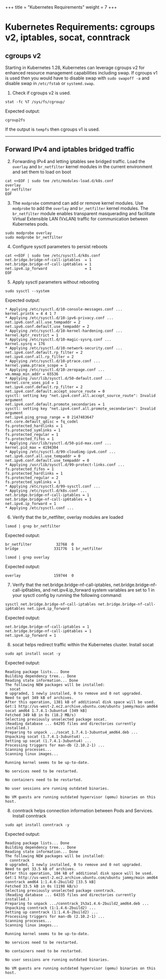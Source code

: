 +++
title = "Kubernetes Requirements"
weight = 7
+++

# Kubernetes Requirements: cgroups v2, iptables, socat, conntrack

## cgroups v2

Starting in Kubernetes 1.28, Kubernetes can leverage cgroups v2 for enhanced resource management capabilities including swap.
If cgroups v1 is used then you would have to disable swap with `sudo swapoff -a` and disable swap in `/etc/fstab` or `systemd.swap`.


1. Check if cgroups v2 is used.
   
```ctr:kubernetes
stat -fc %T /sys/fs/cgroup/
```

Expected output:

```
cgroup2fs
```

If the output is `tempfs` then cgroups v1 is used.

---

## Forward IPv4 and iptables bridged traffic

2. Forwarding IPv4 and letting iptables see bridged traffic.
Load the `overlay` and `br_netfilter` kernel modules in the current environment and set them to load on boot

```ctr:kubernetes
cat <<EOF | sudo tee /etc/modules-load.d/k8s.conf
overlay
br_netfilter
EOF
```

3. The `modprobe` command can add or remove kernel modules. Use `modprobe` to add the `overlay` and `br_netfilter` kernel modules.
The `br_netfilter` module enables transparent masquerading and facilitate Virtual Extensible LAN (VxLAN) traffic for communication between Kubernetes pods.

```ctr:kubernetes
sudo modprobe overlay
sudo modprobe br_netfilter
```

4. Configure sysctl parameters to persist reboots

```ctr:kuberentes
cat <<EOF | sudo tee /etc/sysctl.d/k8s.conf
net.bridge.bridge-nf-call-iptables  = 1
net.bridge.bridge-nf-call-ip6tables = 1
net.ipv4.ip_forward                 = 1
EOF
```

5. Apply sysctl parameters without rebooting

```ctr:kubernetes
sudo sysctl --system
```

Expected output:
```shell
* Applying /etc/sysctl.d/10-console-messages.conf ...
kernel.printk = 4 4 1 7
* Applying /etc/sysctl.d/10-ipv6-privacy.conf ...
net.ipv6.conf.all.use_tempaddr = 2
net.ipv6.conf.default.use_tempaddr = 2
* Applying /etc/sysctl.d/10-kernel-hardening.conf ...
kernel.kptr_restrict = 1
* Applying /etc/sysctl.d/10-magic-sysrq.conf ...
kernel.sysrq = 176
* Applying /etc/sysctl.d/10-network-security.conf ...
net.ipv4.conf.default.rp_filter = 2
net.ipv4.conf.all.rp_filter = 2
* Applying /etc/sysctl.d/10-ptrace.conf ...
kernel.yama.ptrace_scope = 1
* Applying /etc/sysctl.d/10-zeropage.conf ...
vm.mmap_min_addr = 65536
* Applying /usr/lib/sysctl.d/50-default.conf ...
kernel.core_uses_pid = 1
net.ipv4.conf.default.rp_filter = 2
net.ipv4.conf.default.accept_source_route = 0
sysctl: setting key "net.ipv4.conf.all.accept_source_route": Invalid argument
net.ipv4.conf.default.promote_secondaries = 1
sysctl: setting key "net.ipv4.conf.all.promote_secondaries": Invalid argument
net.ipv4.ping_group_range = 0 2147483647
net.core.default_qdisc = fq_codel
fs.protected_hardlinks = 1
fs.protected_symlinks = 1
fs.protected_regular = 1
fs.protected_fifos = 1
* Applying /usr/lib/sysctl.d/50-pid-max.conf ...
kernel.pid_max = 4194304
* Applying /etc/sysctl.d/99-cloudimg-ipv6.conf ...
net.ipv6.conf.all.use_tempaddr = 0
net.ipv6.conf.default.use_tempaddr = 0
* Applying /usr/lib/sysctl.d/99-protect-links.conf ...
fs.protected_fifos = 1
fs.protected_hardlinks = 1
fs.protected_regular = 2
fs.protected_symlinks = 1
* Applying /etc/sysctl.d/99-sysctl.conf ...
* Applying /etc/sysctl.d/k8s.conf ...
net.bridge.bridge-nf-call-iptables = 1
net.bridge.bridge-nf-call-ip6tables = 1
net.ipv4.ip_forward = 1
* Applying /etc/sysctl.conf ...
```

6. Verify that the br_netfilter, overlay modules are loaded

```ctr:kubernetes
lsmod | grep br_netfilter
```

Expected output:

```shell
br_netfilter           32768  0
bridge                331776  1 br_netfilter
```

```ctr:kubernetes
lsmod | grep overlay
```

Expected output:

```shell
overlay               159744  0
```

7. Verify that the net.bridge.bridge-nf-call-iptables, net.bridge.bridge-nf-call-ip6tables, and net.ipv4.ip_forward system variables are set to 1 in your sysctl config by running the following command:

```ctr:kubernetes
sysctl net.bridge.bridge-nf-call-iptables net.bridge.bridge-nf-call-ip6tables net.ipv4.ip_forward
```

Expected output:
```shell
net.bridge.bridge-nf-call-iptables = 1
net.bridge.bridge-nf-call-ip6tables = 1
net.ipv4.ip_forward = 1
```

8. socat helps redirect traffic within the Kubernetes cluster. Install socat

```ctr:kubernetes
sudo apt install socat -y
```

Expected output:

```shell
Reading package lists... Done
Building dependency tree... Done
Reading state information... Done
The following NEW packages will be installed:
  socat
0 upgraded, 1 newly installed, 0 to remove and 0 not upgraded.
Need to get 349 kB of archives.
After this operation, 1381 kB of additional disk space will be used.
Get:1 http://us-west-2.ec2.archive.ubuntu.com/ubuntu jammy/main amd64 socat amd64 1.7.4.1-3ubuntu4 [349 kB]
Fetched 349 kB in 0s (18.2 MB/s)
Selecting previously unselected package socat.
(Reading database ... 64295 files and directories currently installed.)
Preparing to unpack .../socat_1.7.4.1-3ubuntu4_amd64.deb ...
Unpacking socat (1.7.4.1-3ubuntu4) ...
Setting up socat (1.7.4.1-3ubuntu4) ...
Processing triggers for man-db (2.10.2-1) ...
Scanning processes...                                                                                                                                   
Scanning linux images...                                                                                                                                

Running kernel seems to be up-to-date.

No services need to be restarted.

No containers need to be restarted.

No user sessions are running outdated binaries.

No VM guests are running outdated hypervisor (qemu) binaries on this host.
```

8. conntrack helps connection information between Pods and Services. Install conntrack

```ctr:kubernetes
sudo apt install conntrack -y
```

Expected output:

```shell
Reading package lists... Done
Building dependency tree... Done
Reading state information... Done
The following NEW packages will be installed:
  conntrack
0 upgraded, 1 newly installed, 0 to remove and 0 not upgraded.
Need to get 33.5 kB of archives.
After this operation, 104 kB of additional disk space will be used.
Get:1 http://us-west-2.ec2.archive.ubuntu.com/ubuntu jammy/main amd64 conntrack amd64 1:1.4.6-2build2 [33.5 kB]
Fetched 33.5 kB in 0s (1198 kB/s)
Selecting previously unselected package conntrack.
(Reading database ... 64335 files and directories currently installed.)
Preparing to unpack .../conntrack_1%3a1.4.6-2build2_amd64.deb ...
Unpacking conntrack (1:1.4.6-2build2) ...
Setting up conntrack (1:1.4.6-2build2) ...
Processing triggers for man-db (2.10.2-1) ...
Scanning processes...                                                                                                                                   
Scanning linux images...                                                                                                                                

Running kernel seems to be up-to-date.

No services need to be restarted.

No containers need to be restarted.

No user sessions are running outdated binaries.

No VM guests are running outdated hypervisor (qemu) binaries on this host.
```

